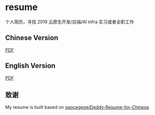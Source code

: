 # resume

个人简历，寻找 2019 云原生开发/后端/AI infra 实习或者全职工作

## Chinese Version

[PDF](https://github.com/haiker2011/resume/blob/master/docs/resume-cn.pdf)

## English Version

[PDF]()

## 致谢

My resume is built based on [gaocegege/Deddy-Resume-for-Chinese](https://github.com/gaocegege/Deedy-Resume-for-Chinese).
